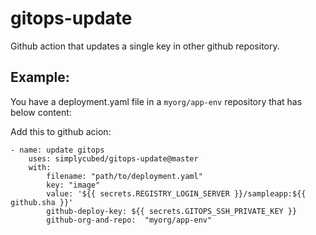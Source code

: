 # gitops-update

Github action that updates a single key in other github repository.

## Example:

You have a deployment.yaml file in a `myorg/app-env` repository that has below content:

Add this to github acion:

```text
- name: update gitops
	uses: simplycubed/gitops-update@master
	with:
		filename: "path/to/deployment.yaml"
		key: "image"
		value: '${{ secrets.REGISTRY_LOGIN_SERVER }}/sampleapp:${{ github.sha }}'
		github-deploy-key: ${{ secrets.GITOPS_SSH_PRIVATE_KEY }}
		github-org-and-repo:  "myorg/app-env"
```
